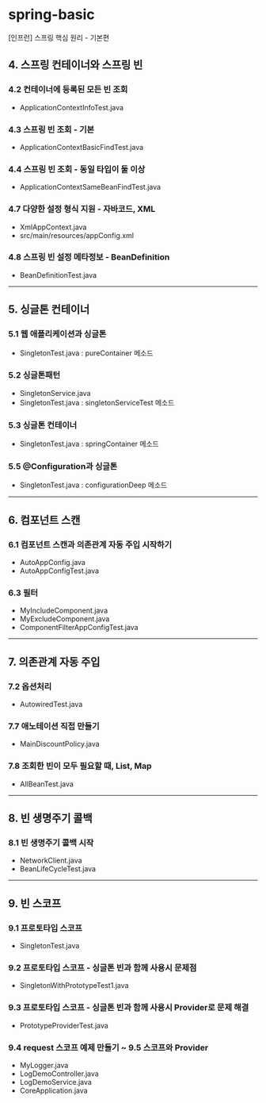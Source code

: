 # spring-basic
[인프런] 스프링 핵심 원리 - 기본편

## 4. 스프링 컨테이너와 스프링 빈
### 4.2 컨테이너에 등록된 모든 빈 조회
- ApplicationContextInfoTest.java
### 4.3 스프링 빈 조회 - 기본
- ApplicationContextBasicFindTest.java
### 4.4 스프링 빈 조회 - 동일 타입이 둘 이상
- ApplicationContextSameBeanFindTest.java
### 4.7 다양한 설정 형식 지원 - 자바코드, XML
- XmlAppContext.java
- src/main/resources/appConfig.xml
### 4.8 스프링 빈 설정 메타정보 - BeanDefinition
- BeanDefinitionTest.java

---
## 5. 싱글톤 컨테이너
### 5.1 웹 애플리케이션과 싱글톤
- SingletonTest.java : pureContainer 메소드
### 5.2 싱글톤패턴
- SingletonService.java
- SingletonTest.java : singletonServiceTest 메소드
### 5.3 싱글톤 컨테이너
- SingletonTest.java : springContainer 메소드
### 5.5 @Configuration과 싱글톤
- SingletonTest.java : configurationDeep 메소드

---
## 6. 컴포넌트 스캔
### 6.1 컴포넌트 스캔과 의존관계 자동 주입 시작하기
- AutoAppConfig.java
- AutoAppConfigTest.java
### 6.3 필터
- MyIncludeComponent.java
- MyExcludeComponent.java
- ComponentFilterAppConfigTest.java

---
## 7. 의존관계 자동 주입
### 7.2 옵션처리
- AutowiredTest.java
### 7.7 애노테이션 직접 만들기
- MainDiscountPolicy.java
### 7.8 조회한 빈이 모두 필요할 때, List, Map
- AllBeanTest.java

---
## 8. 빈 생명주기 콜백
### 8.1 빈 생명주기 콜백 시작
- NetworkClient.java
- BeanLifeCycleTest.java

---
## 9. 빈 스코프
### 9.1 프로토타입 스코프
- SingletonTest.java
### 9.2 프로토타입 스코프 - 싱글톤 빈과 함께 사용시 문제점
- SingletonWithPrototypeTest1.java
### 9.3 프로토타입 스코프 - 싱글톤 빈과 함께 사용시 Provider로 문제 해결
- PrototypeProviderTest.java
### 9.4 request 스코프 예제 만들기 ~ 9.5 스코프와 Provider
- MyLogger.java
- LogDemoController.java
- LogDemoService.java
- CoreApplication.java

